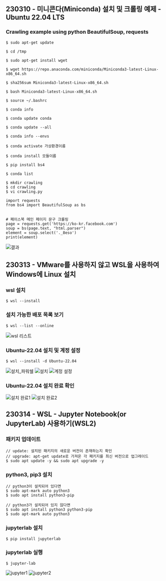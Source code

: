 ## 230310 - 미니콘다(Miniconda) 설치 및 크롤링 예제 - Ubuntu 22.04 LTS


### Crawling example using python BeautifulSoup, requests

```
$ sudo apt-get update
```

```
$ cd /tmp
```

```
$ sudo apt-get install wget
```

```
$ wget https://repo.anaconda.com/miniconda/Miniconda3-latest-Linux-x86_64.sh
```

```
$ sha256sum Miniconda3-latest-Linux-x86_64.sh
```

```
$ bash Miniconda3-latest-Linux-x86_64.sh
```

```
$ source ~/.bashrc
```

```
$ conda info
```

```
$ conda update conda
```

```
$ conda update --all
```

```
$ conda info --envs
```

```
$ conda activate 가상환경이름
```

```
$ conda install 모듈이름
```

```
$ pip install bs4
```

```
$ conda list
```

```
$ mkdir crawling
$ cd crawling
$ vi crawling.py
```
```python3
import requests
from bs4 import BeautifulSoup as bs


# 페이스북 메인 페이지 문구 크롤링
page = requests.get('https://ko-kr.facebook.com')
soup = bs(page.text, "html.parser")
element = soup.select('._8eso')
print(element)
```
![결과](img/result.png)




## 230313 - VMware를 사용하지 않고 WSL을 사용하여 Windows에 Linux 설치

### wsl 설치
```
$ wsl --install
```

### 설치 가능한 배포 목록 보기
```
$ wsl --list --online
```
![wsl 리스트](img/wsl_list.png)

### Ubuntu-22.04 설치 및 계정 설정
```
$ wsl --install -d Ubuntu-22.04
```
![설치_파워쉘](img/wsl_install_ubuntu_2204.png)
![설치](img/installing.png)
![계정 설정](img/setting.png)

### Ubuntu-22.04 설치 완료 확인
![설치 완료1](img/complete.png)
![설치 완료2](img/complete2.png)




## 230314 - WSL - Jupyter Notebook(or JupyterLab) 사용하기(WSL2)

### 패키지 업데이트
```
// update: 설치된 패키지의 새로운 버전이 존재하는지 확인
// upgrade: apt-get update로 가져온 각 패키지를 최신 버전으로 업그레이드
$ sudo apt update -y && sudo apt upgrade -y
```

### python3, pip3 설치
```
// python3이 설치되어 있다면
$ sudo apt-mark auto python3
$ sudo apt install python3-pip

// python3가 설치되어 있지 않다면
$ sudo apt install python3 python3-pip
$ sudo apt-mark auto python3
```

### jupyterlab 설치 
```
$ pip install jupyterlab
```

### jupyterlab 실행
```
$ jupyter-lab
```
![jupyter1](img/jupyter_1.png)
![jupyter2](img/jupyter_2.PNG)
